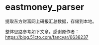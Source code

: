 # eastmoney_parser
提取东方财富网上研报汇总数据，存储到本地。

整体思路参考如下文章。感谢原作者：<link>https://blog.51cto.com/fancyar/6638237</link>
